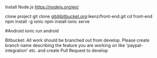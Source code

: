 Install Node.js
https://nodejs.org/en/

clone project
git clone git@bitbucket.org:ikenz/front-end.git
cd front-end
npm install -g ionic
npm install
ionic serve

#Android
ionic run android


Bitbucket:
All work should be branched out from develop.
Please create branch name describing the feature you are working on like 'paypal-integration' etc. and create Pull Request to develop
